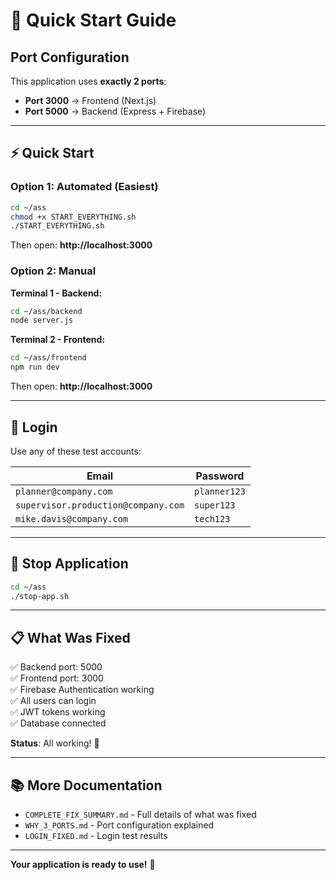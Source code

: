 # 🚀 Quick Start Guide

## Port Configuration

This application uses **exactly 2 ports**:

- **Port 3000** → Frontend (Next.js)
- **Port 5000** → Backend (Express + Firebase)

---

## ⚡ Quick Start

### Option 1: Automated (Easiest)

```bash
cd ~/ass
chmod +x START_EVERYTHING.sh
./START_EVERYTHING.sh
```

Then open: **http://localhost:3000**

### Option 2: Manual

**Terminal 1 - Backend:**
```bash
cd ~/ass/backend
node server.js
```

**Terminal 2 - Frontend:**
```bash
cd ~/ass/frontend
npm run dev
```

Then open: **http://localhost:3000**

---

## 👤 Login

Use any of these test accounts:

| Email | Password |
|-------|----------|
| `planner@company.com` | `planner123` |
| `supervisor.production@company.com` | `super123` |
| `mike.davis@company.com` | `tech123` |

---

## 🛑 Stop Application

```bash
cd ~/ass
./stop-app.sh
```

---

## 📋 What Was Fixed

✅ Backend port: 5000  
✅ Frontend port: 3000  
✅ Firebase Authentication working  
✅ All users can login  
✅ JWT tokens working  
✅ Database connected  

**Status**: All working! 🎉

---

## 📚 More Documentation

- `COMPLETE_FIX_SUMMARY.md` - Full details of what was fixed
- `WHY_3_PORTS.md` - Port configuration explained
- `LOGIN_FIXED.md` - Login test results

---

**Your application is ready to use!** 🚀
